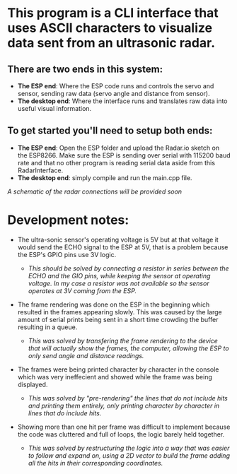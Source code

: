 # This program is a CLI interface that uses ASCII characters to visualize data sent from an ultrasonic radar.

## There are two ends in this system: 

- **The ESP end**: Where the ESP code runs and controls the servo and sensor, sending raw data (servo angle and distance from sensor).
- **The desktop end**: Where the interface runs and translates raw data into useful visual information.

## To get started you'll need to setup both ends:

- **The ESP end**: Open the ESP folder and upload the Radar.io sketch on the ESP8266. Make sure the ESP is sending over serial with 115200 baud rate and that no other program is reading serial data aside from this RadarInterface.
- **The desktop end**: simply compile and run the main.cpp file.

*A schematic of the radar connections will be provided soon*

# Development notes:

- The ultra-sonic sensor's operating voltage is 5V but at that voltage it would send the ECHO signal to the ESP at 5V, that is a problem because the ESP's GPIO pins use 3V logic.
    - *This should be solved by connecting a resistor in series between the ECHO and the GIO pins, while keeping the sensor at operating voltage. In my case a resistor was not available so the sensor operates at 3V coming from the ESP.*

- The frame rendering was done on the ESP in the beginning which resulted in the frames appearing slowly. This was caused by the large amount of serial prints being sent in a short time crowding the buffer resulting in a queue.
    - *This was solved by transfering the frame rendering to the device that will actually show the frames, the computer, allowing the ESP to only send angle and distance readings.*

- The frames were being printed character by character in the console which was very ineffecient and showed while the frame was being displayed.
    - *This was solved by "pre-rendering" the lines that do not include hits and printing them entirely, only printing character by character in lines that do include hits.*

- Showing more than one hit per frame was difficult to implement because the code was cluttered and full of loops, the logic barely held together.
    - *This was solved by restructuring the logic into a way that was easier to follow and expand on, using a 2D vector to build the frame adding all the hits in their corresponding coordinates.*
